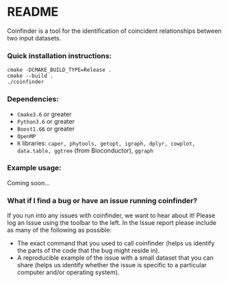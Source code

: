 # README #

Coinfinder is a tool for the identification of coincident relationships between two input datasets.  

### Quick installation instructions: ###

```
cmake -DCMAKE_BUILD_TYPE=Release .  
cmake --build .  
./coinfinder  
```

### Dependencies: ###

* `Cmake3.6` or greater
* `Python3.6` or greater
* `Boost1.66` or greater 
* `OpenMP`
* `R` libraries: `caper, phytools, getopt, igraph, dplyr, cowplot, data.table, ggtree` (from Bioconductor), `ggraph`

### Example usage: ###

Coming soon...  


### What if I find a bug or have an issue running coinfinder? ###

If you run into any issues with coinfinder, we want to hear about it! Please log an Issue using the toolbar to the left. In the Issue report please include as many of the following as possible:  
* The exact command that you used to call coinfinder (helps us identify the parts of the code that the bug might reside in).
* A reproducible example of the issue with a small dataset that you can share (helps us identify whether the issue is specific to a particular computer and/or operating system).

